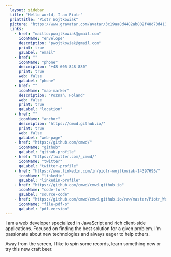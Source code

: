 ```yaml
---
  layout: sidebar
  title: "Hello world, I am Piotr"
  printTitle: "Piotr Wojtkowiak"
  picture: "https://www.gravatar.com/avatar/3c19aa8d4482ab802f48d73d41318637?s=300"
  links:
    - href: "mailto:pwojtkowiak@gmail.com"
      iconName: "envelope"
      description: "pwojtkowiak@gmail.com"
      print: true
      gaLabel: "email"
    - href: ""
      iconName: "phone"
      description: "+48 605 848 880"
      print: true
      web: false
      gaLabel: "phone"
    - href: ""
      iconName: "map-marker"
      description: "Poznań, Poland"
      web: false
      print: true
      gaLabel: "location"
    - href: ""
      iconName: "anchor"
      description: "https://cmwd.github.io/"
      print: true
      web: false
      gaLabel: "web-page"
    - href: "https://github.com/cmwd/"
      iconName: "github"
      gaLabel: "github-profile"
    - href: "https://twitter.com/_cmwd/"
      iconName: "twitter"
      gaLabel: "twitter-profile"
    - href: "https://www.linkedin.com/in/piotr-wojtkowiak-14397695/"
      iconName: "linkedin"
      gaLabel: "linkedin-profile"
    - href: "https://github.com/cmwd/cmwd.github.io"
      iconName: "code-fork"
      gaLabel: "source-code"
    - href: "https://github.com/cmwd/cmwd.github.io/raw/master/Piotr_Wojtkowiak.pdf"
      iconName: "file-pdf-o"
      gaLabel: "pdf-version"
---
```


I am a web developer specialized in JavaScript and rich client-side applications. Focused on finding the best solution for a given problem. I'm passionate about new technologies and always eager to help others.

Away from the screen, I like to spin some records, learn something new or try this new craft beer.

